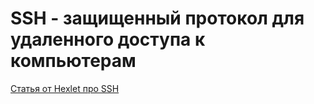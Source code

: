 # SSH - защищенный протокол для удаленного доступа к компьютерам

[Статья от Hexlet про SSH](https://guides.hexlet.io/ssh/)